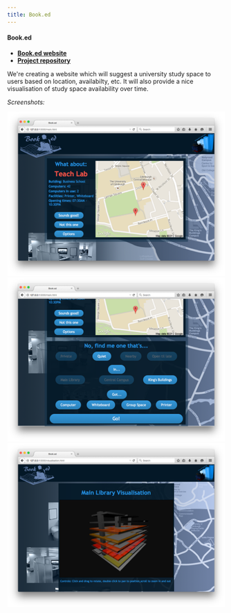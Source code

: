 ```yaml
---
title: Book.ed
---
```


#### Book.ed

* **[Book.ed website](http://powerful-crag-1654.herokuapp.com/)**
* **[Project repository](https://github.com/pbsinclair42/Book.ed)** 

We're creating a website which will suggest a university study space to users based on location, availabilty, etc.  It will also provide a nice visualisation of study space availability over time.  

*Screenshots:*

![Alt text](https://raw.githubusercontent.com/pbsinclair42/Book.ed/master/screenshots/2015-02-20%2003.06.26%20pm.png "Main app")
![Alt text](https://raw.githubusercontent.com/pbsinclair42/Book.ed/master/screenshots/2015-02-20%2003.06.56%20pm.png "Customizable options")
![Alt text](https://raw.githubusercontent.com/pbsinclair42/Book.ed/master/screenshots/2015-02-20%2003.08.16%20pm.png "Main Library 3D Visualisation")
